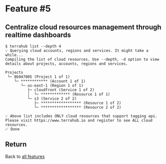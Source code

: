 # Feature \#5

## Centralize cloud resources management through realtime dashboards

```shell
$ terrahub list --depth 4
💡 Querying cloud accounts, regions and services. It might take a while...
Compiling the list of cloud resources. Use --depth, -d option to view details about projects, accounts, regions and services.

Projects
 └─ 8b947805 (Project 1 of 1)
    └─ ************ (Account 1 of 1)
       └─ us-east-1 (Region 1 of 1)
          ├─ cloudfront (Service 1 of 2)
          │  └─ ************* (Resource 1 of 1)
          └─ s3 (Service 2 of 2)
             ├─ ****************** (Resource 1 of 2)
             └─ ****************** (Resource 2 of 2)

💡 Above list includes ONLY cloud resources that support tagging api.
Please visit https://www.terrahub.io and register to see ALL cloud resources.
✅ Done
```


## Return

Back to [all features](README.md)

